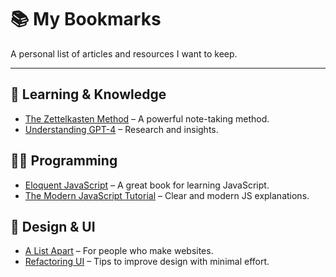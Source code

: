 # 📚 My Bookmarks

A personal list of articles and resources I want to keep.

---

## 🧠 Learning & Knowledge

- [The Zettelkasten Method](https://zettelkasten.de/posts/overview/) – A powerful note-taking method.
- [Understanding GPT-4](https://openai.com/research/gpt-4) – Research and insights.

## 🧑‍💻 Programming

- [Eloquent JavaScript](https://eloquentjavascript.net/) – A great book for learning JavaScript.
- [The Modern JavaScript Tutorial](https://javascript.info/) – Clear and modern JS explanations.

## 🎨 Design & UI

- [A List Apart](https://alistapart.com/) – For people who make websites.
- [Refactoring UI](https://refactoringui.com/) – Tips to improve design with minimal effort.
